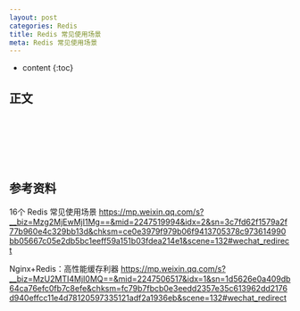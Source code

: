 ```yaml
---
layout: post
categories: Redis
title: Redis 常见使用场景
meta: Redis 常见使用场景
---
```

* content
{:toc}

## 正文




<br/><br/><br/><br/><br/>
## 参考资料

16个 Redis 常见使用场景 <https://mp.weixin.qq.com/s?__biz=Mzg2MjEwMjI1Mg==&mid=2247519994&idx=2&sn=3c7fd62f1579a2f77b960e4c329bb13d&chksm=ce0e3979f979b06f9413705378c973614990bb05667c05e2db5bc1eeff59a151b03fdea214e1&scene=132#wechat_redirect>

Nginx+Redis：高性能缓存利器 <https://mp.weixin.qq.com/s?__biz=MzU2MTI4MjI0MQ==&mid=2247506517&idx=1&sn=1d5626e0a409db64ca76efc0fb7c8efe&chksm=fc79b7fbcb0e3eedd2357e35c613962dd2176d940effcc11e4d78120597335121adf2a1936eb&scene=132#wechat_redirect>
